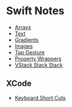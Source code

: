 
<h1>Swift Notes</h1>


* [Arrays](basics/Arrays.md)
* [Text](basics/Text.md)
* [Gradients](basics/Gradients.md)
* [Images](basics/Images.md)
* [Tap Gesture](basics/Tap_Gesture.md)
* [Property Wrappers](basics/PropertyWrappers.md)
* [VStack Stack Stack](basics/VStack__HStack__and_ZStack.md)



<h2> XCode </h2>
  
  * [Keyboard Short Cuts](Xcode/Keyboard_Shortcuts.md)

  
  
  
  

